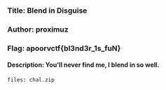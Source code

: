 ### Title: Blend in Disguise
### Author: proximuz
### Flag: apoorvctf{bl3nd3r_1s_fuN}

#### Description: You'll never find me, I blend in so well.

```files: chal.zip```
